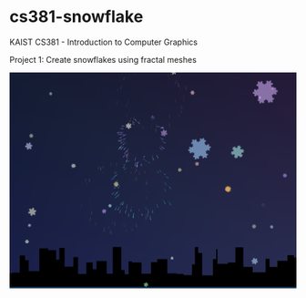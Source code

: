 # cs381-snowflake
KAIST CS381 - Introduction to Computer Graphics

Project 1: Create snowflakes using fractal meshes

![image](app.PNG)
